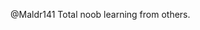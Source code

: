 @Maldr141
Total noob learning from others. 

<!---
Maldr141/Maldr141 is a ✨ special ✨ repository because its `README.md` (this file) appears on your GitHub profile.
You can click the Preview link to take a look at your changes.
--->
